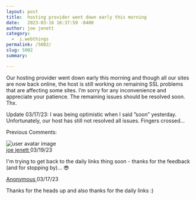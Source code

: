 ```yaml
---
layout: post
title:  hosting provider went down early this morning
date:   2023-03-16 16:37:59 -0400
author: joe jenett
category:
  -  i.webthings
permalink: /5002/
slug: 5002
summary: 

---
```

<p>Our hosting provider went down early this morning and though all our sites are now back online, the host is still working on remaining SSL problems that are affecting some sites. I’m sorry for any inconvenience and appreciate your patience. The remaining issues should be resolved soon. Thx.
</p>
<p>Update 03/17/23: I was being optimistic when I said ”soon” yesterday. Unfortunately, our host has still not resolved all issues. Fingers crossed...
</p>
<p>Previous Comments:</p>
<div class="cactus-comment">
<div class="cactus-comment-avatar">
<img alt="user avatar image" src="https://matrix.cactus.chat:8448/_matrix/media/r0/thumbnail/matrix.org/QXQdYMvXFqpcNYmifiCExzUK?width=64&amp;height=64&amp;method=crop">
</div>
<div class="cactus-comment-content">
<div class="cactus-comment-header">
<a class="cactus-comment-displayname" href="https://matrix.to/#/@joejenett:matrix.org">joe jenett
</a>
<time class="cactus-comment-time" title="Sun Mar 19 18:30:54 2023 UTC" datetime="2023-03-19T18:30:54+00:00">03/19/23
</time>
</div>
<div class="cactus-comment-body">
<div class="cactus-message-text">
<p>I'm trying to get back to the daily links thing soon - thanks for the feedback (and for stopping by)... 😎
</p>
</div>
</div>
</div>
</div>
<div class="cactus-comment">
<div class="cactus-comment-avatar">
<div class="cactus-comment-avatar-placeholder">
</div>
</div>
<div class="cactus-comment-content">
<div class="cactus-comment-header">
<a class="cactus-comment-displayname" href="https://matrix.to/#/@915031:cactus.chat">Anonymous
</a>
<time class="cactus-comment-time" title="Fri Mar 17 15:38:20 2023 UTC" datetime="2023-03-17T15:38:20+00:00">03/17/23
</time>
</div>
<div class="cactus-comment-body">
<div class="cactus-message-text">
<p>Thanks for the heads up and also thanks for the daily links :)
</p>
</div>
</div>
</div>
</div>
<a style="display:none;" href="https://brid.gy/publish/mastodon"><small>(cross-posted to mastodon)</small></a>